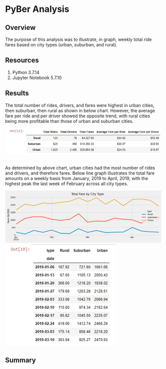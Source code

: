 # PyBer Analysis
## Overview
The purpose of this analysis was to illustrate, in graph, weekly total ride fares based on city types (urban, suburban, and rural).

## Resources
1. Python 3.7.14
2. Jupyter Notebook 5.7.10



## Results
The total number of rides, drivers, and fares were highest in urban cities, then suburban, then rural as shown in below chart. 
However, the average fare per ride and per driver showed the opposite trend, with rural cities being more profitable than those of urban and suburban cities. 

![Fare Analysis by City Type](analysis/dataframe_by_citytype.jpg)<br>
<br>

As determined by above chart, urban cities had the most number of rides and drivers, and therefore fares. Below line graph illustrates the total fare amounts on a weekly basis from January, 2019 to April, 2019, with the highest peak the last week of February across all city types.

![Total Fare by City Type](analysis/Pyber_fare_summary.png)<br>
![Weekly Total Fare by City Type](analysis/weekly_fare.jpg)<br>

## Summary
